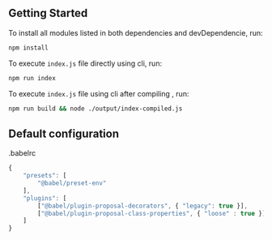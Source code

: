 ## Getting Started

To install all modules listed in both dependencies and devDependencie, run:

```bash
npm install
```

To execute `index.js` file directly using cli, run:

```bash
npm run index
```

To execute `index.js` file using cli after compiling , run:

```bash
npm run build && node ./output/index-compiled.js
```

## Default configuration

.babelrc

```javascript
{
    "presets": [
        "@babel/preset-env"
    ],
    "plugins": [
        ["@babel/plugin-proposal-decorators", { "legacy": true }],
        ["@babel/plugin-proposal-class-properties", { "loose" : true }]
    ]
}
```
